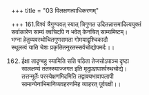 +++
title = "03 विलक्षणत्वाधिकरणम्"

+++
161.विश्वं त्रैगुण्यवत् स्यात् त्रिगुणत उदितन्नासमादित्ययुक्तं  
सर्वाकारेण साम्यं क्वचिदपि न भवेत् केनचित् साम्यमिष्टम्।  
भग्ना हेतुव्यवस्थोचितगुणसमता गोमयाद्वृश्चिकादौ  
स्थूलत्वं याति चेशः प्रकृतितनुरतस्सर्वचोद्योपमर्दः।।

162. ईक्षा तादृग्बहु स्यामिति सति पठिता तेजसोऽपाञ्च दृष्टा  
सालक्षण्यं ततस्स्याज्जगत इति मृदुप्रज्ञपार्श्वस्थचोद्ये।  
तत्तन्मूर्तेः परस्येक्षणमिदमिति तद्वाक्यभावापलापी  
सामान्येनाभिमानिव्यवहरणमिह व्याहरत् पूर्वपक्षी।।